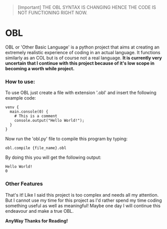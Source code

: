 > [Important] THE OBL SYNTAX IS CHANGING HENCE THE CODE IS NOT FUNCTIONING RIGHT NOW.

# OBL

OBL or 'Other Basic Language' is a python project that aims at creating an extremely realistic experience of coding in an actual language. It functions similarly as an COL but is of course not a real language.
<strong>It is currently very uncertain that I continue with this project because of it's low scope in becoming a worth while project.</strong>

### How to use:

To use OBL just create a file with extension '.obl' and insert the following example code:
```
venv {
  main.console(0) {
    # This is a comment
    console.output("Hello World!");
  }
}
```

Now run the 'obl.py' file to compile this program by typing:
```
obl.compile {file_name}.obl
```

By doing this you will get the following output:
```
Hello World!
0
```
### Other Features
That's it! Like I said this project is too complex and needs all my attention. But I cannot use my time for this project as I'd rather spend my time coding something useful as well as meaningful! Maybe one day I will continue this endeavour and make a true OBL.

<strong>AnyWay Thanks for Reading! </strog>
